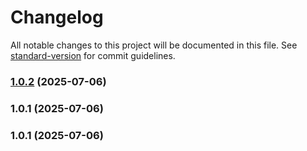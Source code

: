 # Changelog

All notable changes to this project will be documented in this file. See [standard-version](https://github.com/conventional-changelog/standard-version) for commit guidelines.

### [1.0.2](https://github.com-csteamengine/csteamengine/notesmith/compare/v1.0.1...v1.0.2) (2025-07-06)

### 1.0.1 (2025-07-06)

### 1.0.1 (2025-07-06)
